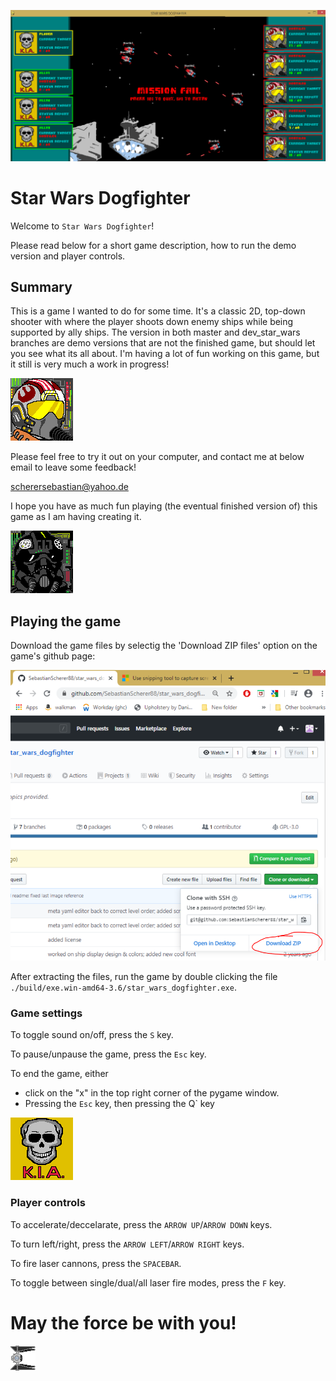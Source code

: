 ![Better luck next time!](./graphics/readme_pics/game_screenshot.png)

# Star Wars Dogfighter

Welcome to `Star Wars Dogfighter`! 

Please read below for a short game description, how to run the demo version and player controls.

## Summary

This is a game I wanted to do for some time. It's a classic 2D, top-down shooter with where the player shoots down enemy ships while being
supported by ally ships. The version in both master and dev_star_wars branches are demo versions that are not the finished game,
but should let you see what its all about. I'm having a lot of fun working on this game, but it still is very much a work in progress!

![Your standard rebel scum](./graphics/cockpit/rebel_pilot1.bmp)

Please feel free to try it out on your computer, and contact me at below email to leave some feedback!

scherersebastian@yahoo.de

I hope you have as much fun playing (the eventual finished version of) this game as I am having creating it.

![Another empire stooge](./graphics/cockpit/empire_pilot1.bmp)

## Playing the game

Download the game files by selectig the 'Download ZIP files' option on the game's github page:

![Download the game](./graphics/readme_pics/github_download.PNG)

After extracting the files, run the game by double clicking the file `./build/exe.win-amd64-3.6/star_wars_dogfighter.exe`.

### Game settings

To toggle sound on/off, press the `S` key.

To pause/unpause the game, press the `Esc` key.

To end the game, either

  - click on the "x" in the top right corner of the pygame window.
  - Pressing the `Esc` key, then pressing the Q` key

![Game Over](./graphics/cockpit/skull.bmp)

### Player controls

To accelerate/deccelarate, press the `ARROW UP`/`ARROW DOWN` keys.

To turn left/right, press the `ARROW LEFT`/`ARROW RIGHT` keys.

To fire laser cannons, press the `SPACEBAR`.

To toggle between single/dual/all laser fire modes, press the `F` key.

# May the force be with you!

![Intercept!](./graphics/sprite_skins/tieinterceptor1.bmp)